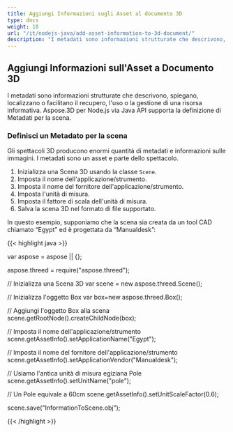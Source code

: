```yaml
---
title: Aggiungi Informazioni sugli Asset al documento 3D
type: docs
weight: 10
url: "/it/nodejs-java/add-asset-information-to-3d-document/"
description: "I metadati sono informazioni strutturate che descrivono, spiegano, localizzano o facilitano il recupero, l'utilizzo o la gestione di una risorsa informativa. Aspose.3D per Node.js via Java API supporta la definizione di metadati per la scena."
---
```


## **Aggiungi Informazioni sull'Asset a Documento 3D**
I metadati sono informazioni strutturate che descrivono, spiegano, localizzano o facilitano il recupero, l'uso o la gestione di una risorsa informativa. Aspose.3D per Node.js via Java API supporta la definizione di Metadati per la scena.
### **Definisci un Metadato per la scena**
Gli spettacoli 3D producono enormi quantità di metadati e informazioni sulle immagini. I metadati sono un asset e parte dello spettacolo.

1. Inizializza una Scena 3D usando la classe `Scene`.
1. Imposta il nome dell'applicazione/strumento.
1. Imposta il nome del fornitore dell'applicazione/strumento.
1. Imposta l'unità di misura.
1. Imposta il fattore di scala dell'unità di misura.
1. Salva la scena 3D nel formato di file supportato.

In questo esempio, supponiamo che la scena sia creata da un tool CAD chiamato “Egypt” ed è progettata da “Manualdesk”:

{{< highlight java >}}

var aspose = aspose || {};

aspose.threed = require("aspose.threed");

// Inizializza una Scena 3D
var scene = new aspose.threed.Scene();

// Inizializza l'oggetto Box
var box=new aspose.threed.Box();

// Aggiungi l'oggetto Box alla scena
scene.getRootNode().createChildNode(box);

// Imposta il nome dell'applicazione/strumento
scene.getAssetInfo().setApplicationName("Egypt");

// Imposta il nome del fornitore dell'applicazione/strumento
scene.getAssetInfo().setApplicationVendor("Manualdesk");

// Usiamo l'antica unità di misura egiziana Pole
scene.getAssetInfo().setUnitName("pole");

// Un Pole equivale a 60cm
scene.getAssetInfo().setUnitScaleFactor(0.6);

scene.save("InformationToScene.obj");

{{< /highlight >}}